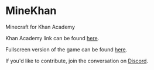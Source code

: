 # MineKhan
Minecraft for Khan Academy

Khan Academy link can be found [here](https://www.khanacademy.org/computer-programming/minecraft/5647155001376768).

Fullscreen version of the game can be found [here](https://willard21.github.io/MineKhan/Minecwaft.html).

If you'd like to contribute, join the conversation on [Discord](https://discord.gg/j3SzCQU).